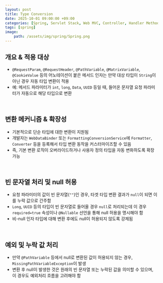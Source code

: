 ```yaml
---
layout: post
title: Type Conversion
date: 2025-10-01 09:00:00 +09:00
categories: [Spring, Servlet Stack, Web MVC, Controller, Handler Method]
tags: [spring]
image:
    path: /assets/img/spring/Spring.png
---
```


## 개요 & 적용 대상

- `@RequestParam`, `@RequestHeader`, `@PathVariable`, `@MatrixVariable`,` @CookieValue` 등의 어노테이션이 붙은 메서드 인자는 만약 대상 타입이 `String`이 아닌 경우 자동 타입 변환이 적용
- 예: 메서드 파라미터가 `int`, `long`, `Data`, `UUID` 등일 때, 들어온 문자열 요청 파라미터가 자동으로 해당 타입으로 변환

<br>

## 변환 메커니즘 & 확장성

- 기본적으로 단순 타입에 대한 변환이 지원됨
- 개발자는 `WebDataBinder` 또는 `FormattingConversionService`에 `Formatter`, `Converter` 등을 등록해서 타입 변환 동작을 커스터마이즈할 수 있음
- 즉, 기본 변환 로직이 오버라이드하거나 사용자 정의 타입을 자동 변화하도록 확장 가능

<br>

## 빈 문자열 처리 및 null 허용

- 요청 파라미터의 값이 빈 문자열(`""`)인 경우, 타겟 타입 변환 결과가 `null`이 되면 이를 누락 값으로 간주함
- `Long`, `UUID` 등의 타입이 빈 문자열로 들어올 경우 `null`로 처리되는데 이 경우 `required=true` 속성이나 `@Nullable` 선언을 통해 null 허용을 명시해야 함
- 비-null 인자 타입에 대해 변환 후에도 null이 허용되지 않도록 강제됨

<br>

## 예외 및 누락 값 처리

- 만약 `@PathVariable` 등에서 null로 변환된 값이 허용되지 않는 경우, `MissingPathVariableException`이 발생
- 변환 후 null이 발생한 것은 원래의 빈 문자열 또는 누락된 값을 의미할 수 있으며, 이 경우도 예외처리 흐름을 고려해야 함

<br>